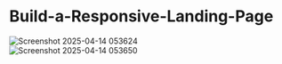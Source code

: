 # Build-a-Responsive-Landing-Page
![Screenshot 2025-04-14 053624](https://github.com/user-attachments/assets/a65f1ade-29ff-4b10-abff-731485b2a33f)
<br>
![Screenshot 2025-04-14 053650](https://github.com/user-attachments/assets/57a558fe-9393-4227-84f0-086f628c834c)
